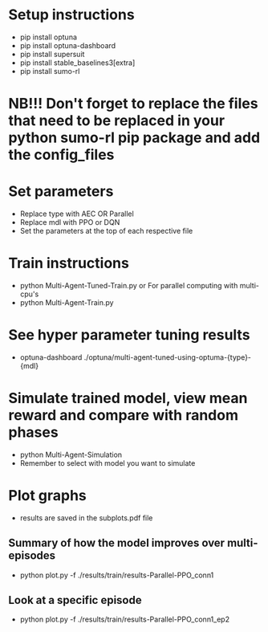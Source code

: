 # Setup instructions

- pip install optuna
- pip install optuna-dashboard
- pip install supersuit
- pip install stable_baselines3[extra]
- pip install sumo-rl

# NB!!! Don't forget to replace the files that need to be replaced in your python sumo-rl pip package and add the config_files

# Set parameters

- Replace type with AEC OR Parallel
- Replace mdl with PPO or DQN
- Set the parameters at the top of each respective file

# Train instructions

- python Multi-Agent-Tuned-Train.py
  or For parallel computing with multi-cpu's
- python Multi-Agent-Train.py

# See hyper parameter tuning results

- optuna-dashboard ./optuna/multi-agent-tuned-using-optuma-{type}-{mdl}

# Simulate trained model, view mean reward and compare with random phases

- python Multi-Agent-Simulation
- Remember to select with model you want to simulate

# Plot graphs

- results are saved in the subplots.pdf file

## Summary of how the model improves over multi-episodes

- python plot.py -f ./results/train/results-Parallel-PPO_conn1

## Look at a specific episode

- python plot.py -f ./results/train/results-Parallel-PPO_conn1_ep2
